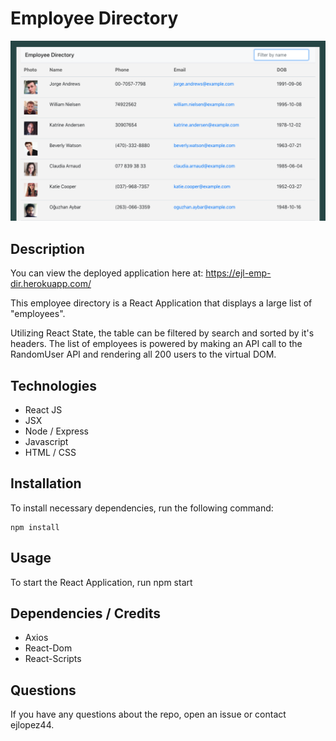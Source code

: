 
# Employee Directory

![Employee Directory Main Page Image](https://github.com/ejlopez44/employee-directory/blob/master/public/assets/images/Screen%20Shot%202020-07-11%20at%2012.45.20%20AM.png)

## Description

You can view the deployed application here at: https://ejl-emp-dir.herokuapp.com/

This employee directory is a React Application that displays a large list of "employees". 

Utilizing React State, the table can be filtered by search and sorted by it's headers. The list of employees is powered by making an API call to the RandomUser API and rendering all 200 users to the virtual DOM. 

## Technologies

* React JS
* JSX
* Node / Express
* Javascript
* HTML / CSS

## Installation

To install necessary dependencies, run the following command:
```
npm install
```

## Usage

To start the React Application, run npm start

## Dependencies / Credits

* Axios
* React-Dom
* React-Scripts

## Questions

If you have any questions about the repo, open an issue or contact ejlopez44.
